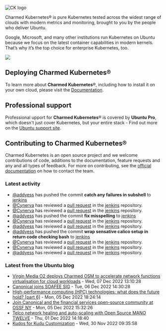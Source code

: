 ![CK logo](https://assets.ubuntu.com/v1/451d4cf4-Charmed+Kubernetes_RGB_onWhite_2022.svg)

Charmed Kubernetes® is pure Kubernetes tested across the widest range of clouds with modern metrics and monitoring, brought to you by the people who deliver Ubuntu.

Google, Microsoft, and many other institutions run Kubernetes on Ubuntu because we focus on the latest container capabilities in modern kernels. That’s why it’s the top choice for enterprise Kubernetes, too.

![](https://assets.ubuntu.com/v1/843c77b6-juju-at-a-glace.svg)

## Deploying Charmed Kubernetes®

To learn more about **Charmed Kubernetes**®, including how to install it on your own cloud, please visit the [Documentation][docs].

## Professional support

Professional upport for **Charmed Kubernetes**® is covered by **Ubuntu Pro**, which doesn't just cover Kubernetes, but your entire stack - Find out more on the [Ubuntu support site](https://ubuntu.com/support).

## Contributing to Charmed Kubernetes®

Charmed Kubernetes is an open source project and we welcome contributions of code, additions to the documentation, feature requests and any and all types of feedback. For more on contributing, see the [official documentation][get-in-touch] on how to contact the team.

<!-- LINKS -->
[docs]: https://ubuntu.com/kubernetes/docs
[get-in-touch]: https://ubuntu.com/kubernetes/docs/get-in-touch

### Latest activity

<!-- activity starts -->
 - [@addyess](https://github.com/addyess) has pushed the commit **catch any failures in subshell** to [jenkins](https://github.com/charmed-kubernetes/jenkins)
 - [@Cynerva](https://github.com/Cynerva) has reviewed a [pull request](https://github.com/charmed-kubernetes/jenkins/pull/1131) in the [jenkins](https://github.com/charmed-kubernetes/jenkins) repository.
 - [@Cynerva](https://github.com/Cynerva) has reviewed a [pull request](https://github.com/charmed-kubernetes/jenkins/pull/1131) in the [jenkins](https://github.com/charmed-kubernetes/jenkins) repository.
 - [@addyess](https://github.com/addyess) has pushed the commit **fix misspelling** to [jenkins](https://github.com/charmed-kubernetes/jenkins)
 - [@Cynerva](https://github.com/Cynerva) has reviewed a [pull request](https://github.com/charmed-kubernetes/jenkins/pull/1131) in the [jenkins](https://github.com/charmed-kubernetes/jenkins) repository.
 - [@addyess](https://github.com/addyess) has reviewed a [pull request](https://github.com/charmed-kubernetes/jenkins/pull/1131) in the [jenkins](https://github.com/charmed-kubernetes/jenkins) repository.
 - [@addyess](https://github.com/addyess) has pushed the commit **wrap sensative calico setup in return code checking bash** to [jenkins](https://github.com/charmed-kubernetes/jenkins)
 - [@Cynerva](https://github.com/Cynerva) has reviewed a [pull request](https://github.com/charmed-kubernetes/jenkins/pull/1131) in the [jenkins](https://github.com/charmed-kubernetes/jenkins) repository.
 - [@Cynerva](https://github.com/Cynerva) has reviewed a [pull request](https://github.com/charmed-kubernetes/jenkins/pull/1131) in the [jenkins](https://github.com/charmed-kubernetes/jenkins) repository.
 - [@addyess](https://github.com/addyess) has reviewed a [pull request](https://github.com/charmed-kubernetes/jenkins/pull/1131) in the [jenkins](https://github.com/charmed-kubernetes/jenkins) repository.
<!-- activity ends -->

<!-- roadmap starts -->

<!-- roadmap ends -->

### Latest from the Ubuntu blog

<!-- blog starts -->
* [Virgin Media O2 deploys Charmed OSM to accelerate  network functions virtualisation for cloud workloads](https://ubuntu.com//blog/virgin-media-o2-deploys-charmed-osm-to-accelerate-network-functions-virtualisation-for-cloud-workloads) - Wed, 07 Dec 2022 13:10:28 
* [Canonical joins SOAFEE SIG](https://ubuntu.com//blog/canonical-joins-soafee-sig) - Tue, 06 Dec 2022 14:30:28 
* [High-performance computing (HPC) technologies: what does the future hold? [part 6]](https://ubuntu.com//blog/high-performance-computing-hpc-technologies-what-does-the-future-hold-part-6) - Mon, 05 Dec 2022 18:24:14 
* [Join Canonical and the financial services open-source community at OSSF NY](https://ubuntu.com//blog/join-canonical-and-the-financial-services-open-source-community-at-ossf-ny) - Mon, 05 Dec 2022 15:32:26 
* [Telco network healing and auto-scaling with Open Source MANO TWELVE](https://ubuntu.com//blog/telco-network-healing-and-auto-scaling-with-open-source-mano-twelve) - Thu, 01 Dec 2022 14:18:40 
* [Kudos for Kudu Customization](https://ubuntu.com//blog/kudos-for-kudu-customization) - Wed, 30 Nov 2022 09:35:58 
<!-- blog ends -->
